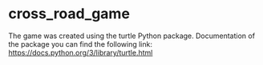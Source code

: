 # cross_road_game
The game was created using the turtle Python package.  Documentation of the package you can find the following link: https://docs.python.org/3/library/turtle.html
